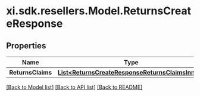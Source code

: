 # xi.sdk.resellers.Model.ReturnsCreateResponse

## Properties

Name | Type | Description | Notes
------------ | ------------- | ------------- | -------------
**ReturnsClaims** | [**List&lt;ReturnsCreateResponseReturnsClaimsInner&gt;**](ReturnsCreateResponseReturnsClaimsInner.md) |  | [optional] 

[[Back to Model list]](../README.md#documentation-for-models) [[Back to API list]](../README.md#documentation-for-api-endpoints) [[Back to README]](../README.md)

